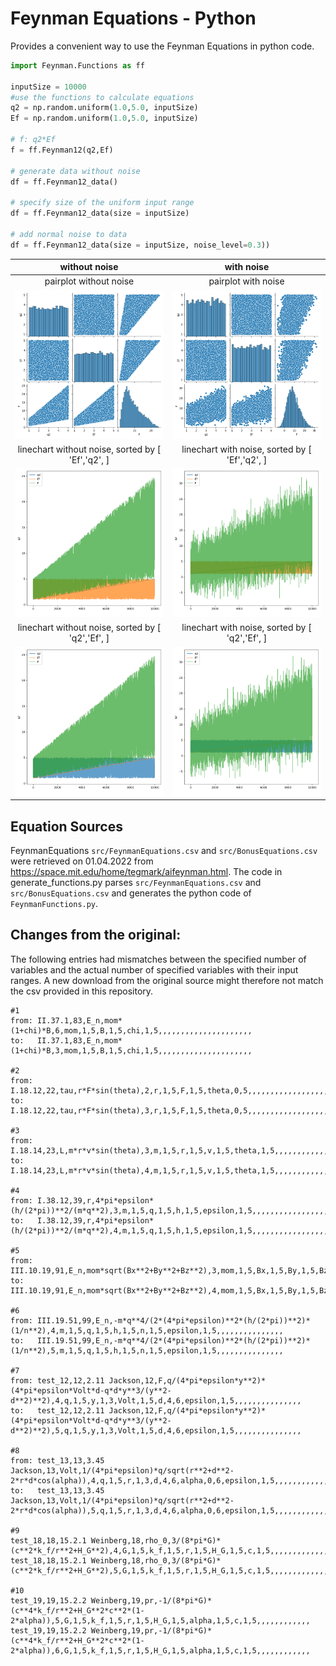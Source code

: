 # Feynman Equations - Python

Provides a convenient way to use the Feynman Equations in python code. 

```python
import Feynman.Functions as ff

inputSize = 10000
#use the functions to calculate equations
q2 = np.random.uniform(1.0,5.0, inputSize)
Ef = np.random.uniform(1.0,5.0, inputSize)

# f: q2*Ef
f = ff.Feynman12(q2,Ef)

# generate data without noise
df = ff.Feynman12_data()

# specify size of the uniform input range
df = ff.Feynman12_data(size = inputSize)

# add normal noise to data
df = ff.Feynman12_data(size = inputSize, noise_level=0.3))

```

|without noise|with noise|
|:---:|:---:|
|pairplot without noise|pairplot with noise|
|<img src="fig/pairplot.png" width="400" alt="pairplot without noise"/>|<img src="fig/pairplot_noisy.png" width="400" alt="pairplot with noise"/>|
|linechart without noise, sorted by [ 'Ef','q2', ]|linechart with noise, sorted by [ 'Ef','q2', ]|
|<img src="fig/lineplot1.png" width="400" alt="linechart without noise, sorted by [ 'Ef','q2', ]"/>|<img src="fig/lineplot1_noisy.png" width="400" alt="linechart with noise, sorted by [ 'Ef','q2', ]"/>|
|linechart without noise, sorted by [ 'q2','Ef', ]|linechart with noise, sorted by [ 'q2','Ef', ]|
|<img src="fig/lineplot2.png" width="400" alt="linechart without noise, sorted by [ 'q2','Ef', ]"/>|<img src="fig/lineplot2_noisy.png" width="400" alt="linechart with noise, sorted by [ 'q2','Ef', ]"/>|

## Equation Sources
FeynmanEquations `src/FeynmanEquations.csv` and `src/BonusEquations.csv` were retrieved on
01.04.2022 from https://space.mit.edu/home/tegmark/aifeynman.html. The code in
generate_functions.py parses `src/FeynmanEquations.csv` and `src/BonusEquations.csv` and
generates the python code of `FeynmanFunctions.py`. 

## Changes from the original:
The following entries had mismatches between the specified number of variables and the
actual number of specified variables with their input ranges. A new download from the
original source might therefore not match the csv provided in this repository.

```
#1
from: II.37.1,83,E_n,mom*(1+chi)*B,6,mom,1,5,B,1,5,chi,1,5,,,,,,,,,,,,,,,,,,,,,
to:   II.37.1,83,E_n,mom*(1+chi)*B,3,mom,1,5,B,1,5,chi,1,5,,,,,,,,,,,,,,,,,,,,,

#2
from: I.18.12,22,tau,r*F*sin(theta),2,r,1,5,F,1,5,theta,0,5,,,,,,,,,,,,,,,,,,,,,
to:   I.18.12,22,tau,r*F*sin(theta),3,r,1,5,F,1,5,theta,0,5,,,,,,,,,,,,,,,,,,,,,

#3
from: I.18.14,23,L,m*r*v*sin(theta),3,m,1,5,r,1,5,v,1,5,theta,1,5,,,,,,,,,,,,,,,,,,
to:   I.18.14,23,L,m*r*v*sin(theta),4,m,1,5,r,1,5,v,1,5,theta,1,5,,,,,,,,,,,,,,,,,,

#4
from: I.38.12,39,r,4*pi*epsilon*(h/(2*pi))**2/(m*q**2),3,m,1,5,q,1,5,h,1,5,epsilon,1,5,,,,,,,,,,,,,,,,,,
to:   I.38.12,39,r,4*pi*epsilon*(h/(2*pi))**2/(m*q**2),4,m,1,5,q,1,5,h,1,5,epsilon,1,5,,,,,,,,,,,,,,,,,,

#5
from: III.10.19,91,E_n,mom*sqrt(Bx**2+By**2+Bz**2),3,mom,1,5,Bx,1,5,By,1,5,Bz,1,5,,,,,,,,,,,,,,,,,,
to:   III.10.19,91,E_n,mom*sqrt(Bx**2+By**2+Bz**2),4,mom,1,5,Bx,1,5,By,1,5,Bz,1,5,,,,,,,,,,,,,,,,,,

#6
from: III.19.51,99,E_n,-m*q**4/(2*(4*pi*epsilon)**2*(h/(2*pi))**2)*(1/n**2),4,m,1,5,q,1,5,h,1,5,n,1,5,epsilon,1,5,,,,,,,,,,,,,,,
to:   III.19.51,99,E_n,-m*q**4/(2*(4*pi*epsilon)**2*(h/(2*pi))**2)*(1/n**2),5,m,1,5,q,1,5,h,1,5,n,1,5,epsilon,1,5,,,,,,,,,,,,,,,

#7
from: test_12,12,2.11 Jackson,12,F,q/(4*pi*epsilon*y**2)*(4*pi*epsilon*Volt*d-q*d*y**3/(y**2-d**2)**2),4,q,1,5,y,1,3,Volt,1,5,d,4,6,epsilon,1,5,,,,,,,,,,,,,,,
to:   test_12,12,2.11 Jackson,12,F,q/(4*pi*epsilon*y**2)*(4*pi*epsilon*Volt*d-q*d*y**3/(y**2-d**2)**2),5,q,1,5,y,1,3,Volt,1,5,d,4,6,epsilon,1,5,,,,,,,,,,,,,,,

#8
from: test_13,13,3.45 Jackson,13,Volt,1/(4*pi*epsilon)*q/sqrt(r**2+d**2-2*r*d*cos(alpha)),4,q,1,5,r,1,3,d,4,6,alpha,0,6,epsilon,1,5,,,,,,,,,,,,,,,
to:   test_13,13,3.45 Jackson,13,Volt,1/(4*pi*epsilon)*q/sqrt(r**2+d**2-2*r*d*cos(alpha)),5,q,1,5,r,1,3,d,4,6,alpha,0,6,epsilon,1,5,,,,,,,,,,,,,,,

#9
test_18,18,15.2.1 Weinberg,18,rho_0,3/(8*pi*G)*(c**2*k_f/r**2+H_G**2),4,G,1,5,k_f,1,5,r,1,5,H_G,1,5,c,1,5,,,,,,,,,,,,,,,
test_18,18,15.2.1 Weinberg,18,rho_0,3/(8*pi*G)*(c**2*k_f/r**2+H_G**2),5,G,1,5,k_f,1,5,r,1,5,H_G,1,5,c,1,5,,,,,,,,,,,,,,,

#10
test_19,19,15.2.2 Weinberg,19,pr,-1/(8*pi*G)*(c**4*k_f/r**2+H_G**2*c**2*(1-2*alpha)),5,G,1,5,k_f,1,5,r,1,5,H_G,1,5,alpha,1,5,c,1,5,,,,,,,,,,,,
test_19,19,15.2.2 Weinberg,19,pr,-1/(8*pi*G)*(c**4*k_f/r**2+H_G**2*c**2*(1-2*alpha)),6,G,1,5,k_f,1,5,r,1,5,H_G,1,5,alpha,1,5,c,1,5,,,,,,,,,,,,
```